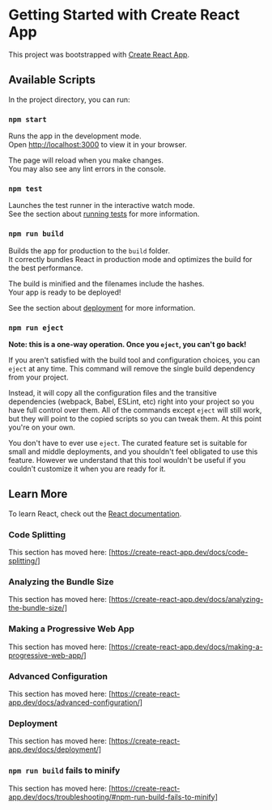 # Getting Started with Create React App

This project was bootstrapped with [Create React App](https://create-react-app.dev/docs/getting-started).

## Available Scripts

In the project directory, you can run:

### `npm start`

Runs the app in the development mode.\
Open [http://localhost:3000](http://localhost:3000) to view it in your browser.

The page will reload when you make changes.\
You may also see any lint errors in the console.

### `npm test`

Launches the test runner in the interactive watch mode.\
See the section about [running tests](https://create-react-app.dev/docs/running-tests/) for more information.

### `npm run build`

Builds the app for production to the `build` folder.\
It correctly bundles React in production mode and optimizes the build for the best performance.

The build is minified and the filenames include the hashes.\
Your app is ready to be deployed!

See the section about [deployment](https://create-react-app.dev/docs/deployment/) for more information.

### `npm run eject`

**Note: this is a one-way operation. Once you `eject`, you can't go back!**

If you aren't satisfied with the build tool and configuration choices, you can `eject` at any time. This command will remove the single build dependency from your project.

Instead, it will copy all the configuration files and the transitive dependencies (webpack, Babel, ESLint, etc) right into your project so you have full control over them. All of the commands except `eject` will still work, but they will point to the copied scripts so you can tweak them. At this point you're on your own.

You don't have to ever use `eject`. The curated feature set is suitable for small and middle deployments, and you shouldn't feel obligated to use this feature. However we understand that this tool wouldn't be useful if you couldn't customize it when you are ready for it.

## Learn More

To learn React, check out the [React documentation](https://reactjs.org/).

### Code Splitting

This section has moved here: [https://create-react-app.dev/docs/code-splitting/]

### Analyzing the Bundle Size

This section has moved here: [https://create-react-app.dev/docs/analyzing-the-bundle-size/]

### Making a Progressive Web App

This section has moved here: [https://create-react-app.dev/docs/making-a-progressive-web-app/]

### Advanced Configuration

This section has moved here: [https://create-react-app.dev/docs/advanced-configuration/]

### Deployment

This section has moved here: [https://create-react-app.dev/docs/deployment/]

### `npm run build` fails to minify

This section has moved here: [https://create-react-app.dev/docs/troubleshooting/#npm-run-build-fails-to-minify]
